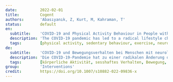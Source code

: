 ```yaml
---
date:          2022-02-01
title:         Cogent
authors:       'Abasıyanık, Z, Kurt, M, Kahraman, T'
status:        default
en:
  subtitle:    'COVID-19 and Physical Activity Behaviour in People with Neurological Diseases: A Systematic Review'
  description: 'The COVID-19 pandemic has led to a radical lifestyle change, which may unintendedly change physical activity levels. We aimed to perform a systematic review to investigate the physical activity changes in people with neurological diseases, and to examine the relationship between physical activity and disease symptoms, and psychosocial factors. The review was performed in accordance with the Preferred Reporting Items for Systematic Reviews and Meta-Analyses (PRISMA) statement. A systematic search of the literature across five databases (PubMed, CINAHL, Web of Science, SCOPUS, and Cochrane Library) was carried out using the keywords relating to COVID-19, physical activity, sedentary behaviour, exercise, and the name of the neurological diseases. The systematic search was updated on 4 February 2021 with the same keywords. Fourteen studies (n = 7662 persons with neurological diseases, n = 1663 healthy controls) were eligible for this review. The study populations were Parkinson disease (n = 7), dementia (n = 1), multiple sclerosis (n = 1), spinal cord injury (n = 1), hereditary spastic paraplegia (n = 1), neuromuscular diseases (n = 1), Charcot-Marie-Tooth neuropathy (n = 1), and epilepsy (n = 1). Thirteen studies reported a decreased physical activity level, one study reported a high interruption rate of physiotherapy/rehabilitation. Furthermore, the physical activity reduction was associated with worse disease symptoms, depression, perceived health, and mental and physical components of quality of life. The COVID-19 pandemic has a negative impact on the physical activity levels of people with neurological diseases, and this change was related to the worsening of disease symptoms and psychosocial factors. '
  tags:        [physical activity, sedentary behaviour, exercise, neurological disease]
de:
  subtitle:    'COVID-19 und Bewegungsverhalten bei Menschen mit neurologischen Erkrankungen: Eine systematische Überprüfung'
  description: 'Die COVID-19-Pandemie hat zu einer radikalen Änderung des Lebensstils geführt, die möglicherweise unbeabsichtigt das Niveau der körperlichen Aktivität verändert. Unser Ziel war es, in einer systematischen Übersichtsarbeit die Veränderungen der körperlichen Aktivität bei Menschen mit neurologischen Erkrankungen zu untersuchen und den Zusammenhang zwischen körperlicher Aktivität und Krankheitssymptomen sowie psychosozialen Faktoren zu untersuchen. Die Untersuchung wurde in Übereinstimmung mit der PRISMA-Erklärung (Preferred Reporting Items for Systematic Reviews and Meta-Analyses) durchgeführt. Es wurde eine systematische Literaturrecherche in fünf Datenbanken (PubMed, CINAHL, Web of Science, SCOPUS und Cochrane Library) durchgeführt, wobei die Schlüsselwörter COVID-19, körperliche Aktivität, sitzende Tätigkeit, Bewegung und die Namen der neurologischen Erkrankungen verwendet wurden. Die systematische Suche wurde am 4. Februar 2021 mit denselben Stichworten aktualisiert. Vierzehn Studien (n = 7662 Personen mit neurologischen Erkrankungen, n = 1663 gesunde Kontrollen) kamen für diese Überprüfung in Frage. Bei den Studienpopulationen handelte es sich um Parkinson (n = 7), Demenz (n = 1), Multiple Sklerose (n = 1), Rückenmarksverletzungen (n = 1), hereditäre spastische Paraplegie (n = 1), neuromuskuläre Erkrankungen (n = 1), Charcot-Marie-Tooth-Neuropathie (n = 1) und Epilepsie (n = 1). Dreizehn Studien berichteten über einen Rückgang der körperlichen Aktivität, eine Studie über eine hohe Unterbrechungsrate der Physiotherapie/Rehabilitation. Darüber hinaus war die Verringerung der körperlichen Aktivität mit einer Verschlechterung der Krankheitssymptome, der Depression, der wahrgenommenen Gesundheit und der geistigen und körperlichen Komponenten der Lebensqualität verbunden. Die COVID-19-Pandemie wirkt sich negativ auf das körperliche Aktivitätsniveau von Menschen mit neurologischen Erkrankungen aus, und diese Veränderung stand im Zusammenhang mit der Verschlechterung von Krankheitssymptomen und psychosozialen Faktoren.' 
  tags:        [körperliche Aktivität, sesshaftes Verhalten, Bewegung, neurologische Erkrankung]
group:         'Interventions'
credit:        https://doi.org/10.1007/s10882-022-09836-x
---
```

